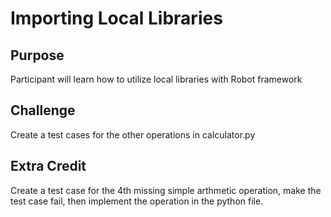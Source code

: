 # Importing Local Libraries

## Purpose
Participant will learn how to utilize local libraries with Robot framework

## Challenge
Create a test cases for the other operations in calculator.py

## Extra Credit
Create a test case for the 4th missing simple arthmetic operation, make the test case fail, then implement the operation in the python file.

